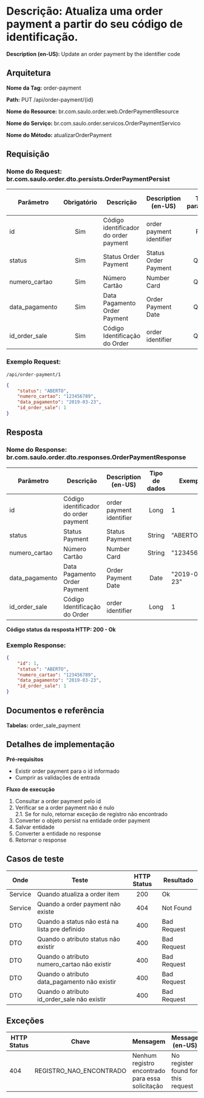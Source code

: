 # **Descrição:** Atualiza uma order payment a partir do seu código de identificação.

**Description (en-US):** Update an order payment by the identifier code

## **Arquitetura**

**Nome da Tag:** order-payment

**Path:** PUT /api/order-payment/{id}

**Nome do Resource:** br.com.saulo.order.web.OrderPaymentResource

**Nome do Serviço:** br.com.saulo.order.servicos.OrderPaymentServico

**Nome do Método:** atualizarOrderPayment

## **Requisição**

### **Nome do Request:** br.com.saulo.order.dto.persists.OrderPaymentPersist

|Parâmetro | Obrigatório | Descrição | Description (en-US) | Tipo parâmetro | Tipo de dados | Exemplo | Validador |
|---|:---:|---|---|:---:|:---:|---|---|
| id | Sim | Código identificador do order payment | order payment identifier | Path | Long  | 1 |
| status | Sim | Status Order Payment |  Status Order Payment| Query | String | "ABERTO" | MAX(50)|
| numero_cartao | Sim | Número Cartão | Number Card | Query | String | "123456789" | |
| data_pagamento | Sim | Data Pagamento Order Payment | Order Payment Date | Query | Date | "2019-03-23" | |
| id_order_sale | Sim | Código Identificação do Order | order identifier | Query | Long | 1 |


### **Exemplo Request:**
```
/api/order-payment/1
```
```json
{
	"status": "ABERTO",
    "numero_cartao": "123456789",
	"data_pagamento": "2019-03-23",
	"id_order_sale": 1
}
```

## **Resposta**

### **Nome do Response:** br.com.saulo.order.dto.responses.OrderPaymentResponse

|Parâmetro | Descrição | Description (en-US) | Tipo de dados | Exemplo |
|---|---|---|:---:|---|
| id | Código identificador do order payment| order payment identifier | Long | 1 | 
| status | Status Payment | Status Payment | String | "ABERTO" | 
| numero_cartao | Número Cartão | Number Card | String | "123456789" |
| data_pagamento | Data Pagamento Order Payment | Order Payment Date | Date | "2019-03-23" |
| id_order_sale | Código Identificação do Order | order identifier | Long | 1 |

**Código status da resposta HTTP: 200 - Ok**

### **Exemplo Response:**
```json
{
    "id": 1,
	"status": "ABERTO",
    "numero_cartao": "123456789",
	"data_pagamento": "2019-03-23",
	"id_order_sale": 1
}
```

## **Documentos e referência**

**Tabelas:** order_sale_payment

## **Detalhes de implementação**

**Pré-requisitos**
* Existir order payment para o id informado
* Cumprir as validações de entrada

**Fluxo de execução**

1. Consultar a order payment pelo id
2. Verificar se a order payment não é nulo  
2.1. Se for nulo, retornar exceção de registro não encontrado  
3. Converter o objeto persist na entidade order payment
4. Salvar entidade
5. Converter a entidade no response
6. Retornar o response

## **Casos de teste**

| Onde | Teste | HTTP Status | Resultado |
| --- | --- | :---: | --- |
| Service | Quando atualiza a order item | 200 | Ok |
| Service | Quando a order payment não existe | 404 | Not Found |
| DTO | Quando a status não está na lista pre definido|  400 | Bad Request |
| DTO | Quando o atributo status não existir | 400 | Bad Request |
| DTO | Quando o atributo numero_cartao não existir | 400 | Bad Request |
| DTO | Quando o atributo data_pagamento não existir | 400 | Bad Request |
| DTO | Quando o atributo id_order_sale não existir | 400 | Bad Request |

## **Exceções**

| HTTP Status | Chave | Mensagem | Message (en-US) |
|---|---|---|---|
| 404 | REGISTRO_NAO_ENCONTRADO | Nenhum registro encontrado para essa solicitação | No register found for this request |
